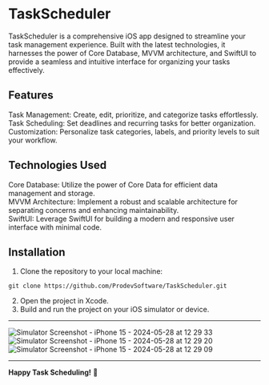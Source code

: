 # TaskScheduler

TaskScheduler is a comprehensive iOS app designed to streamline your task management experience. Built with the latest technologies, it harnesses the power of Core Database, MVVM architecture, and SwiftUI to provide a seamless and intuitive interface for organizing your tasks effectively.  


## Features

Task Management: Create, edit, prioritize, and categorize tasks effortlessly.  
Task Scheduling: Set deadlines and recurring tasks for better organization.  
Customization: Personalize task categories, labels, and priority levels to suit your workflow.  


## Technologies Used

Core Database: Utilize the power of Core Data for efficient data management and storage.  
MVVM Architecture: Implement a robust and scalable architecture for separating concerns and enhancing maintainability.  
SwiftUI: Leverage SwiftUI for building a modern and responsive user interface with minimal code.  


## Installation

1. Clone the repository to your local machine:
```
git clone https://github.com/ProdevSoftware/TaskScheduler.git
 ```   
2. Open the project in Xcode.
3. Build and run the project on your iOS simulator or device.

------------------------------------------
![Simulator Screenshot - iPhone 15 - 2024-05-28 at 12 29 33](https://github.com/ProdevSoftware/TaskScheduler/assets/97152083/d53893ec-68e8-47d1-a804-cacabf87cf74)
![Simulator Screenshot - iPhone 15 - 2024-05-28 at 12 29 20](https://github.com/ProdevSoftware/TaskScheduler/assets/97152083/d079ff95-0edd-4ac1-856e-4d37b47b42b1)
![Simulator Screenshot - iPhone 15 - 2024-05-28 at 12 29 09](https://github.com/ProdevSoftware/TaskScheduler/assets/97152083/48677136-dcb0-4ad2-9747-969443301cf9)



------------------------------------------                                

**Happy Task Scheduling!** 🚀
